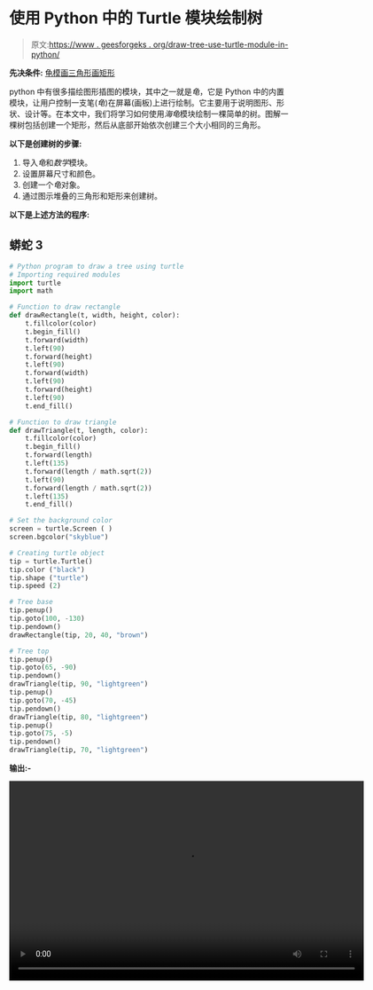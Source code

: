 # 使用 Python 中的 Turtle 模块绘制树

> 原文:[https://www . geesforgeks . org/draw-tree-use-turtle-module-in-python/](https://www.geeksforgeeks.org/draw-tree-using-turtle-module-in-python/)

**先决条件:** [龟模](https://www.geeksforgeeks.org/turtle-programming-python/)[画三角形](https://www.geeksforgeeks.org/how-to-make-triangle-in-python-turtle-using-onscreenclick/)[画矩形](https://www.geeksforgeeks.org/draw-square-and-rectangle-in-turtle-python/)

python 中有很多描绘图形插图的模块，其中之一就是*龟*，它是 Python 中的内置模块，让用户控制一支笔(*龟*)在屏幕(画板)上进行绘制。它主要用于说明图形、形状、设计等。在本文中，我们将学习如何使用*海龟*模块绘制一棵简单的树。图解一棵树包括创建一个矩形，然后从底部开始依次创建三个大小相同的三角形。

**以下是创建树的步骤:**

1.  导入*龟*和*数学*模块。
2.  设置屏幕尺寸和颜色。
3.  创建一个*龟*对象。
4.  通过图示堆叠的三角形和矩形来创建树。

**以下是上述方法的程序:**

## 蟒蛇 3

```py
# Python program to draw a tree using turtle 
# Importing required modules
import turtle
import math

# Function to draw rectangle
def drawRectangle(t, width, height, color):
    t.fillcolor(color)
    t.begin_fill()
    t.forward(width)
    t.left(90)
    t.forward(height)
    t.left(90)
    t.forward(width)
    t.left(90)
    t.forward(height)
    t.left(90)
    t.end_fill()

# Function to draw triangle    
def drawTriangle(t, length, color):
    t.fillcolor(color)
    t.begin_fill()
    t.forward(length)
    t.left(135)
    t.forward(length / math.sqrt(2))
    t.left(90)
    t.forward(length / math.sqrt(2))
    t.left(135)
    t.end_fill()

# Set the background color
screen = turtle.Screen ( )
screen.bgcolor("skyblue")

# Creating turtle object
tip = turtle.Turtle()
tip.color ("black")
tip.shape ("turtle")
tip.speed (2)

# Tree base
tip.penup()
tip.goto(100, -130)
tip.pendown()
drawRectangle(tip, 20, 40, "brown")

# Tree top
tip.penup()
tip.goto(65, -90)
tip.pendown()
drawTriangle(tip, 90, "lightgreen")
tip.penup()
tip.goto(70, -45)
tip.pendown()
drawTriangle(tip, 80, "lightgreen")
tip.penup()
tip.goto(75, -5)
tip.pendown()
drawTriangle(tip, 70, "lightgreen")
```

**输出:-**

<video class="wp-video-shortcode" id="video-485275-1" width="640" height="360" preload="metadata" controls=""><source type="video/mp4" src="https://media.geeksforgeeks.org/wp-content/uploads/20200914172757/tree.mp4?_=1">[https://media.geeksforgeeks.org/wp-content/uploads/20200914172757/tree.mp4](https://media.geeksforgeeks.org/wp-content/uploads/20200914172757/tree.mp4)</video>